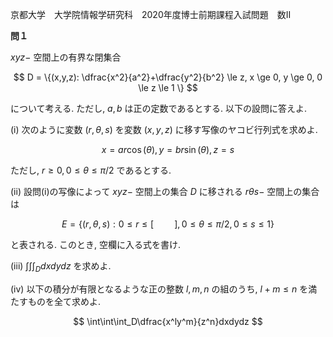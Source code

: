 京都大学　大学院情報学研究科　2020年度博士前期課程入試問題　数II

**問１**

$xyz-$ 空間上の有界な閉集合

$$
    D = \{(x,y,z): \dfrac{x^2}{a^2}+\dfrac{y^2}{b^2} \le z, x \ge 0, y \ge 0, 0 \le z \le 1 \}
$$

について考える. ただし, $a,b$ は正の定数であるとする. 以下の設問に答えよ.

(i) 次のように変数 $(r, θ, s)$ を変数 $(x,y,z)$ に移す写像のヤコビ行列式を求めよ.

$$
    x = ar\cos(θ), y = br\sin(θ), z = s
$$

ただし, $r \ge 0, 0 \le θ \le π/2$ であるとする.

(ii) 設問(i)の写像によって $xyz-$ 空間上の集合 $D$ に移される $rθs-$ 空間上の集合は

$$
    E = \{(r,θ,s): 0 \le r \le [\quad \quad], 0 \le θ \le π/2, 0 \le s \le 1\}
$$

と表される. このとき, 空欄に入る式を書け. 

(iii) $\int\int\int_Ddxdydz$ を求めよ.

(iv) 以下の積分が有限となるような正の整数 $l,m,n$ の組のうち, $l+m \le n$ を満たすものを全て求めよ.

$$
    \int\int\int_D\dfrac{x^ly^m}{z^n}dxdydz
$$